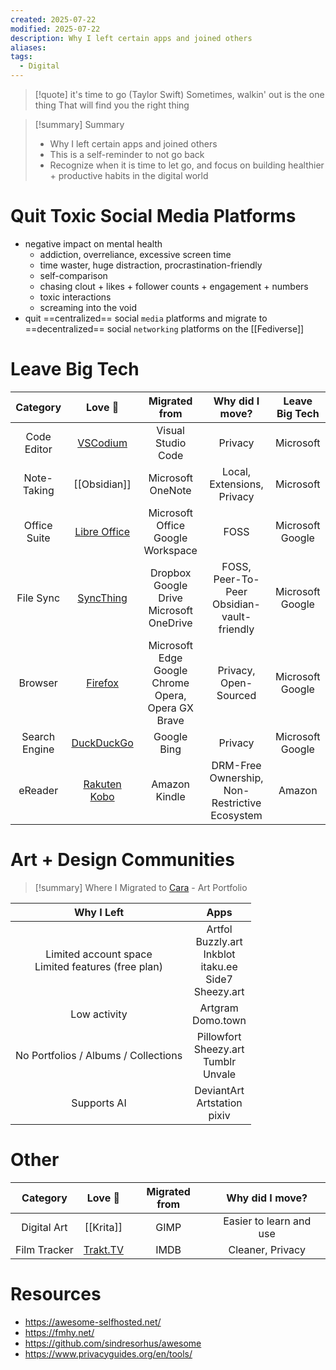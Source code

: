 ```yaml
---
created: 2025-07-22
modified: 2025-07-22
description: Why I left certain apps and joined others
aliases: 
tags:
  - Digital
---
```


> [!quote] it's time to go (Taylor Swift)
> Sometimes, walkin' out is the one thing
> That will find you the right thing

> [!summary] Summary
>
> - Why I left certain apps and joined others
> - This is a self-reminder to not go back
> - Recognize when it is time to let go, and focus on building healthier + productive habits in the digital world

# Quit Toxic Social Media Platforms

- negative impact on mental health
    - addiction, overreliance, excessive screen time
    - time waster, huge distraction, procrastination-friendly
    - self-comparison
    - chasing clout + likes + follower counts + engagement + numbers
    - toxic interactions
    - screaming into the void
- quit ==centralized== social `media` platforms and migrate to ==decentralized== social `networking` platforms on the [[Fediverse]]

# Leave Big Tech

|   Category    |                   Love 🩷                    |                        Migrated from                        |                  Why did I move?                  |   Leave Big Tech    |
| :-----------: | :------------------------------------------: | :---------------------------------------------------------: | :-----------------------------------------------: | :-----------------: |
|  Code Editor  |      [VSCodium](https://vscodium.com/)       |                     Visual Studio Code                      |                      Privacy                      |      Microsoft      |
|  Note-Taking  |                 [[Obsidian]]                 |                      Microsoft OneNote                      |            Local, Extensions, Privacy             |      Microsoft      |
| Office Suite  | [Libre Office](https://www.libreoffice.org/) |            Microsoft Office<br>Google Workspace             |                       FOSS                        | Microsoft<br>Google |
|   File Sync   |     [SyncThing](https://syncthing.net/)      |        Dropbox<br>Google Drive<br>Microsoft OneDrive        |   FOSS, Peer-To-Peer<br>Obsidian-vault-friendly   | Microsoft<br>Google |
|    Browser    |     [Firefox](https://www.mozilla.org/)      | Microsoft Edge<br>Google Chrome<br>Opera, Opera GX<br>Brave |               Privacy, Open-Sourced               | Microsoft<br>Google |
| Search Engine |    [DuckDuckGo](https://duckduckgo.com/)     |                       Google<br>Bing                        |                      Privacy                      | Microsoft<br>Google |
|    eReader    |    [Rakuten Kobo](https://www.kobo.com/)     |                        Amazon Kindle                        | DRM-Free Ownership, Non-Restrictive Ecosystem<br> |       Amazon        |

# Art + Design Communities

> [!summary] Where I Migrated to
> [Cara](https://cara.app/vmpyrc) - Art Portfolio

|                      Why I Left                       |                                Apps                                |
| :---------------------------------------------------: | :----------------------------------------------------------------: |
| Limited account space<br>Limited features (free plan) | Artfol<br>Buzzly.art<br>Inkblot<br>itaku.ee<br>Side7<br>Sheezy.art |
|                     Low activity                      |                        Artgram<br>Domo.town                        |
|         No Portfolios / Albums / Collections          |            Pillowfort<br>Sheezy.art<br>Tumblr<br>Unvale            |
|                      Supports AI                      |                 DeviantArt<br>Artstation<br>pixiv                  |

# Other

|   Category   |            Love 🩷            | Migrated from |     Why did I move?     |
| :----------: | :---------------------------: | :-----------: | :---------------------: |
| Digital Art  |           [[Krita]]           |     GIMP      | Easier to learn and use |
| Film Tracker | [Trakt.TV](https://trakt.tv/) |     IMDB      |    Cleaner, Privacy     |

# Resources

- https://awesome-selfhosted.net/
- https://fmhy.net/
- https://github.com/sindresorhus/awesome
- https://www.privacyguides.org/en/tools/
